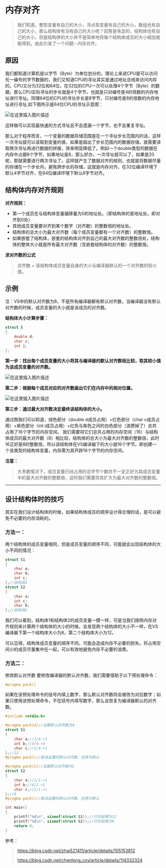 # 内存对齐

> 我们知道，整型变量有自己的大小，浮点型变量有自己的大小，数组也有自己的大小，那么结构体有没有自己的大小呢？回答是肯定的，结构体也有自己的大小，但是结构体的大小并不是简单地将每个结构体成员的大小相加就能得到。由此引发了一个问题--内存对齐。



## 原因

我们都知道计算机是以字节（Byte）为单位划分的，理论上来说CPU是可以访问任一编号的字节数据的，我们又知道CPU的寻址其实是通过地址总线来访问内存的，CPU又分为32位和64位，在32位的CPU一次可以处理4个字节（Byte）的数据，那么CPU实际寻址的步长就是4个字节，也就是只对编号是4的倍数的内存地址进行寻址。同理64位的CPU的寻址步长是8字节，只对编号是8的倍数的内存地址进行寻址,如下图所示是64位CPU的寻址示意图：

![在这里插入图片描述](https://img-blog.csdnimg.cn/ebf4ff333c2f423fb96de0c7e40984f4.png?x-oss-process=image/watermark,type_ZmFuZ3poZW5naGVpdGk,shadow_10,text_aHR0cHM6Ly9ibG9nLmNzZG4ubmV0L20wXzU0MTY3ODkx,size_16,color_FFFFFF,t_70#pic_center)


这样做可以实现最快速的方式寻址且不会遗漏一个字节，也不会重复寻址。

那么对于程序而言，一个变量的数据存储范围是在一个寻址步长范围内的话，这样一次寻址就可以读取到变量的值，如果是超出了步长范围内的数据存储，就需要读取两次寻址再进行数据的拼接，效率明显降低了。例如一个double类型的数据在内存中占据8个字节，如果地址是8，那么好办，一次寻址就可以了，如果是20呢，那就需要进行两次寻址了。这样就产生了数据对齐的规则，也就是将数据尽量的存储在一个步长内，避免跨步长的存储，这就是内存对齐。在32位编译环境下默认4字节对齐，在64位编译环境下默认8字节对齐。


## 结构体内存对齐规则

**对齐规则：**

- 第一个成员在与结构体变量偏移量为0的地址处。（即结构体的首地址处，即对齐到0处）
- 其他成员变量要对齐到某个数字（对齐数）的整数倍的地址处。
- 结构体的总大小为最大对齐数（每个成员变量都有一个对齐数）的整数倍。
- 如果嵌套了结构体，嵌套的结构体对齐到自己的最大对齐数的整数倍处，结构体的整体大小就是所有最大对齐数（含嵌套结构体的对齐数）的整数倍。
  

**求对齐数的公式**

> 对齐数 = 该结构体成员变量自身的大小与编译器默认的一个对齐数的较小值。

## 示例

注：VS中的默认对齐数为8，不是所有编译器都有默认对齐数，当编译器没有默认对齐数的时候，成员变量的大小就是该成员的对齐数。

**结构体大小计算步骤：**

```c
struct S
{
	double d;
	char c;
	int i;
};
```

**第一步：找出每个成员变量的大小将其与编译器的默认对齐数相比较，取其较小值为该成员变量的对齐数。**

![在这里插入图片描述](https://img-blog.csdnimg.cn/a0600b595bfa4839a961c9060947d879.png?x-oss-process=image/watermark,type_ZmFuZ3poZW5naGVpdGk,shadow_10,text_aHR0cHM6Ly9ibG9nLmNzZG4ubmV0L20wXzU0MTY3ODkx,size_16,color_FFFFFF,t_70#pic_center)


**第二步：根据每个成员对应的对齐数画出它们在内存中的相对位置。**

![在这里插入图片描述](https://img-blog.csdnimg.cn/f8b90224b58c4825a3215c99bc6bc7c2.png?x-oss-process=image/watermark,type_ZmFuZ3poZW5naGVpdGk,shadow_10,text_aHR0cHM6Ly9ibG9nLmNzZG4ubmV0L20wXzU0MTY3ODkx,size_16,color_FFFFFF,t_70#pic_center)


**第三步：通过最大对齐数决定最终该结构体的大小。**

通过图我们可以知道，绿色部分（double d成员占用）+红色部分（char c成员占用）+紫色部分（int i成员占用）+红色与紫色之间的白色部分（浪费掉了）总共占用了16个字节的内存空间。
我们需要将它们总共占用的内存空间（16）与结构体成员的最大对齐数（8）相比较，结构体的总大小为最大对齐数的整数倍，此时16正好是8的整数倍，所以该结构体在VS编译器下的大小就16个字节。即创建一个该类型的结构体变量，内存需为其开辟16个字节的内存空间。

**注意：**

> 大多数情况下，成员变量已经占用的总字节个数并不一定正好为其成员变量中的最大对齐数的整数倍，这时我们需要将其扩大为最大对齐数的整数倍。

------

## 设计结构体时的技巧

其实在我们设计结构体的时候，如果结构体成员的顺序设计得合理的话，是可以避免不必要的内存消耗的。

### 方法一：

两个结构体的成员变量相同，但是成员变量的顺序不同，可能就会出现结构体的大小不同的情况：


```c
struct S1
{
	char a;
	char b;
	int c;
};//结构体1
struct S2
{
	char a;
	int c;
	char b;
};//结构体2

```

我们可以看到，结构体1和结构体2的成员变量一模一样，可是当我们按照内存对齐规则来计算两个结构体的大小的时候，会发现两个结构体的大小不一样，在VS编译器下第一个结构体大小为8，第二个结构体大小为12。

可以见得，结构体成员变量的顺序不同，可能会造成内存不必要的损失。将占用空间小的成员尽量集中在一起，可以有效地避免内存不必要的浪费。

### 方法二：

修改默认对齐数
要修改编译器的默认对齐数，我们需要借助于以下预处理命令：

```c
#pragma pack()
```

如果在该预处理命令的括号内填上数字，那么默认对齐数将会被改为对应数字；如果只使用该预处理命令，不在括号内填写数字，那么会恢复为编译器默认的对齐数。

```c
#include <stdio.h>

#pragma pack(4)//设置默认对齐数为4
struct S1
{
	char a;//1/4->1
	int b;//4/4->4
	char c;//1/4->1
};//12
#pragma pack()//取消设置的默认对齐数，还原为默认

#pragma pack(1)//设置默认对齐数为1
struct S2
{
	char a;//1/1->1
	int b;//4/1->1
	char c;//1/1->1
};//6
#pragma pack()//取消设置的默认对齐数，还原为默认

int main()
{
	printf("%d\n", sizeof(struct S1));//打印结果为12
	printf("%d\n", sizeof(struct S2));//打印结果为6
	return 0;
}

```



参考：

> https://blog.csdn.net/zhw521411/article/details/105153812
>
> https://blog.csdn.net/chenlong_cxy/article/details/114332324